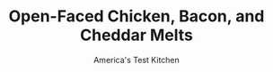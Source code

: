 ---
layout: ../../layouts/MarkdownPostLayout.astro
title: Open-Faced Chicken, Bacon, and Cheddar Melts
author: America's Test Kitchen
pubDate: 2023-03-15
description: "Slathering on a simple, deeply seasoned cheese sauce elevates these melty open-faced sandwiches."
image_url: https://res.cloudinary.com/hksqkdlah/image/upload/ar_1:1,c_fill,dpr_2.0,f_auto,fl_lossy.progressive.strip_profile,g_faces:auto,q_auto:low,w_344/41141-sfs-openfacedchickenbaconcheddarmelt-64
tags: ["Main Courses","Chicken","Weeknight","Sandwiches"]
calories: 2640
protein: 37
carbohydrates: 25
fats: 
fiber: 2
ingredients: ["8 slices, bacon","2 tablespoons, all-purpose flour","1 1/2 cups, whole milk","4 ounces, sharp cheddar cheese, grated (1 cup)","1 tablespoon, Dijon mustard",", Salt and pepper","1/8 teaspoon, cayenne pepper","4 (1/2-inch-thick) slices, rustic white bread, toasted","8 (1/4-inch-thick), tomato slices","10 ounces thinly sliced, deli chicken breast"]
serves: 4
time: "30 minutes"
instructions: ["Adjust oven rack 6 inches from broiler element and heat broiler. Line rimmed baking sheet with foil. Cook bacon in 12-inch nonstick skillet over medium heat until browned and crispy, about 15 minutes. Transfer to paper towel—lined plate. Pour off all but 2 tablespoons fat from skillet.","Stir flour into fat left in skillet and cook over medium heat for 1 minute. Whisk in milk and bring to simmer. Cook until thickened, 2 to 4 minutes. Remove from heat and whisk in ½ cup cheddar, mustard, ¼ teaspoon salt, ¼ teaspoon pepper, and cayenne until cheese is melted and sauce is uniform.","Place bread on prepared sheet. Top each slice with 2 slices tomato, 2½ ounces chicken, 2 slices bacon, ⅓ cup cheese sauce, and 2 tablespoons cheddar. Broil until tops are browned, about 2 minutes. Serve."]
nutrition: ["620 mg Potassium","506 mg Phosphorus","388 mg Calcium","2 mg Iron","66 mg Magnesium","873 mg Sodium","3 mg Zinc","44 g Fat","11 mg Niacin (B3)","16 g Monounsaturated","6 g Polyunsaturated","7 mg Vitamin C","1 µg Vitamin D","126 mg Cholesterol","17 g Saturated","2 g Fiber","11 µg Folic acid","44 µg Folate (food)","8 g Sugars","8 µg Vitamin K","232 g Water","25 g Carbs","64 µg Folate equivalent (total)","37 g Protein","1 mg Vitamin E","1 µg Vitamin B12","176 µg Vitamin A","660 kcal Energy","2640 calories"]
notes: "Use the larger center slices of a rustic white boule for this recipe."
---